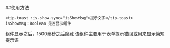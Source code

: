 ##使用方法
```
<tip-toast :is-show.sync="isShowMsg">提示文字</tip-toast>
isShowMsg：Boolean 是否显示组件
```
组件显示之后，1500毫秒之后隐藏
该组件主要用于表单提示错误或用来显示简短提示语